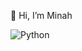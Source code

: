 👋 Hi, I’m Minah

![Python](https://img.shields.io/static/v1?style=for-the-badge&message=Python&color=3776AB&logo=Python&logoColor=FFFFFF&label=)

<!---
iuminah/iuminah is a ✨ special ✨ repository because its `README.md` (this file) appears on your GitHub profile.
You can click the Preview link to take a look at your changes.
--->
